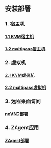 ## 安装部署
### 1. 宿主机
#### [1.1 KVM宿主机](kvm/1-host.md)
#### [1.2 multipass宿主机](multipass/1-host.md)

### 2. 虚拟机
#### [2.1 KVM虚拟机](kvm/2-vm.md)
#### [2.2 multipass虚拟机](multipass/2-vm.md)

### 3. 远程桌面访问
#### [noVNC部署](3-novnc.md)
### 4. ZAgent应用
#### [ZAgent部署](4-zagent.md)

